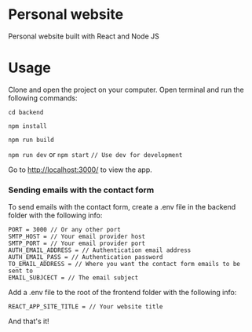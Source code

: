 # Personal website
Personal website built with React and Node JS

# Usage

Clone and open the project on your computer.
Open terminal and run the following commands:

`cd backend`

`npm install`

`npm run build`

`npm run dev` or `npm start` `// Use dev for development`

Go to [http://localhost:3000/](http://localhost:3000/) to view the app.

### Sending emails with the contact form

To send emails with the contact form, create a .env file in the backend folder with the following info:

```
PORT = 3000 // Or any other port
SMTP_HOST = // Your email provider host
SMTP_PORT = // Your email provider port
AUTH_EMAIL_ADDRESS = // Authentication email address
AUTH_EMAIL_PASS = // Authentication password
TO_EMAIL_ADDRESS = // Where you want the contact form emails to be sent to
EMAIL_SUBJCECT = // The email subject
```

Add a .env file to the root of the frontend folder with the following info:

```
REACT_APP_SITE_TITLE = // Your website title
```

And that's it!
